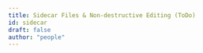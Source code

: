 ```yaml
---
title: Sidecar Files & Non-destructive Editing (ToDo)
id: sidecar
draft: false
author: "people"
---
```

